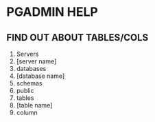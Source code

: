 # PGADMIN HELP

## FIND OUT ABOUT TABLES/COLS
1. Servers
2. [server name]
3. databases
4. [database name]
5. schemas
6. public
7. tables
8. [table name]
9. column